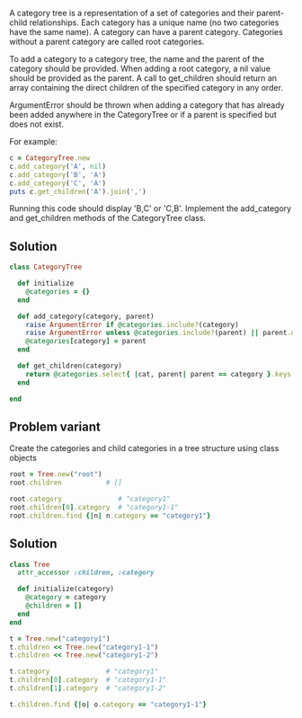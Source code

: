 A category tree is a representation of a set of categories and their parent-child relationships. Each category has a unique name (no two categories have the same name). A category can have a parent category. Categories without a parent category are called root categories.

To add a category to a category tree, the name and the parent of the category should be provided. When adding a root category, a nil value should be provided as the parent. A call to get_children should return an array containing the direct children of the specified category in any order.

ArgumentError should be thrown when adding a category that has already been added anywhere in the CategoryTree or if a parent is specified but does not exist.

For example:

```ruby
c = CategoryTree.new
c.add_category('A', nil)
c.add_category('B', 'A')
c.add_category('C', 'A')
puts c.get_children('A').join(',')
```

Running this code should display 'B,C' or 'C,B'.
Implement the add_category and get_children methods of the CategoryTree class.

## Solution

```ruby
class CategoryTree

  def initialize
    @categories = {}
  end

  def add_category(category, parent)
    raise ArgumentError if @categories.include?(category)
    raise ArgumentError unless @categories.include?(parent) || parent.nil?
    @categories[category] = parent
  end

  def get_children(category)
    return @categories.select{ |cat, parent| parent == category }.keys
  end

end
```

## Problem variant

Create the categories and child categories in a tree structure using class objects

```ruby
root = Tree.new("root")
root.children           # []

root.category              # "category1"
root.children[0].category  # "category1-1"
root.children.find {|n| n.category == "category1"}
```

## Solution

```ruby
class Tree
  attr_accessor :children, :category

  def initialize(category)
    @category = category
    @children = []
  end
end

t = Tree.new("category1")
t.children << Tree.new("category1-1")
t.children << Tree.new("category1-2")

t.category              # "category1"
t.children[0].category  # "category1-1"
t.children[1].category  # "category1-2"

t.children.find {|o| o.category == "category1-1"}
```
